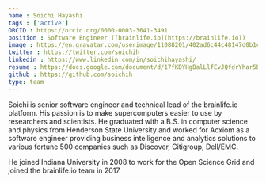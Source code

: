 ```yaml
---
name : Soichi Hayashi
tags : ['active']
ORCID : https://orcid.org/0000-0003-3641-3491
position : Software Engineer ([brainlife.io](https://brainlife.io))
image : https://en.gravatar.com/userimage/11088201/402ad6c44c48147d0b1c3b164fcf9618.jpg?size=200
twitter : https://twitter.com/soichih
linkedin : https://www.linkedin.com/in/soichihayashi/
resume : https://docs.google.com/document/d/17fKDYHgBalLlfEvJQfdrYhar5Er-d9D1ItTDSnG-lPs
github : https://github.com/soichih
type: team
---
```


Soichi is senior software engineer and technical lead of the brainlife.io platform. 
His passion is to make supercomputers easier to use by researchers and scientists. 
He graduated with a B.S. in computer science and physics from Henderson State University and 
worked for Acxiom as a software engineer providing business intelligence and analytics solutions to various fortune 500 companies 
such as Discover, Citigroup, Dell/EMC. 

He joined Indiana University in 2008 to work for the Open Science Grid and joined the brainlife.io team in 2017.
